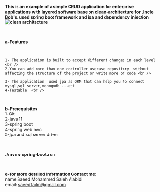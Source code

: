 <b>
This is an example of a simple CRUD application for enterprise applications with layered software base on clean-architecture for Uncle Bob's. used spring boot framework and jpa and dependency injection

<img src="https://miro.medium.com/max/600/1*usQX20oLxChIAupsuRi7GQ.png" alt="clean architecture">
 <br /> <br />
</b>

 <br />
 
<b>a-Features</b>
 
 
<br/>
 
	1- The application is built to accept different changes in each level <br />
	2-You can add more than one controller usecase repository  without affecting the structure of the project or write more of code <br />
	
	3- The application  used jpa as ORM that can help you to connect mysql,sql server,monogodb ...ect
	4-Testable  <br />
 
 <br />

<b>b-Prerequisites</b> <br />
	1-Git <br />
	2-java 11<br />
    3-spring boot   <br />
    4-spring web mvc  <br />
	5-jpa and sql server driver  <br />
    
	 
	
 <br />
 <br />
<b>./mvnw spring-boot:run</b>  
<br/><br/><br/>
 
<b>e-for more detailed information Contact me:</b> <br />
	name:Saeed Mohammed Saleh Alabidi <br />
	email: saeed1adm@gmail.com <br />